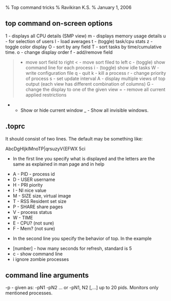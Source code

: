 % Top command tricks
% Ravikiran K.S.
% January 1, 2006

## top command on-screen options

1 - displays all CPU details (SMP view)
m - displays memory usage details
u - for selection of users
l - load averages
t - (toggle) task/cpu stats
z - toggle color display
O - sort by any field
T - sort tasks by time/cumulative time.
o - change display order
f - add/remove field
> - move sort field to right
< - move sort filed to left
c - (toggle) show command line for each process
i - (toggle) show idle tasks
W - write configuration file
q - quit
k - kill a process
r - change priority of process
s - set update interval
A - display multiple views of top output (each view has different combination of columns)
G - change the display to one of the given view
= - remove all current applied restrictions
- - Show or hide current window
_ - Show all invisible windows.

.toprc
------
It should consist of two lines. The default may be something like:

AbcDgHIjklMnoTP|qrsuzyV{EFWX
5ci

- In the first line you specify what is displayed and the letters are the same
as explained in man page and in help
* A - PID - process id
* D - USER username
* H - PRI piority
* I - NI nice value
* M - SIZE size, virtual image
* T - RSS Resident set size
* P - SHARE share pages
* V - process status
* W - TIME
* E - CPU? (not sure)
* F - Mem? (not sure)

- In the second line you specify the behavior of top. In the example

* [number] - how many seconds for refresh, standard is 5
* c - show command line
* i ignore zombie processes

## command line arguments

-p - given as: -pN1 -pN2 ... or -pN1, N2 [,...] up to 20 pids. Monitors only mentioned processes.
